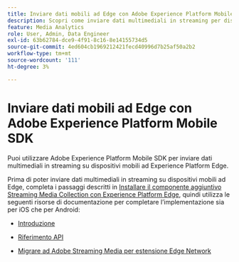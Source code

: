 ```yaml
---
title: Inviare dati mobili ad Edge con Adobe Experience Platform Mobile SDK
description: Scopri come inviare dati multimediali in streaming per dispositivi mobili ad Experience Platform Edge.
feature: Media Analytics
role: User, Admin, Data Engineer
exl-id: 63b62784-dce9-4f91-8c16-8e14155734d5
source-git-commit: 4ed604cb1969212421fecd40996d7b25af50a2b2
workflow-type: tm+mt
source-wordcount: '111'
ht-degree: 3%

---
```


# Inviare dati mobili ad Edge con Adobe Experience Platform Mobile SDK

Puoi utilizzare Adobe Experience Platform Mobile SDK per inviare dati multimediali in streaming su dispositivi mobili ad Experience Platform Edge.

Prima di poter inviare dati multimediali in streaming su dispositivi mobili ad Edge, completa i passaggi descritti in [Installare il componente aggiuntivo Streaming Media Collection con Experience Platform Edge](/help/implementation/edge/implementation-edge.md), quindi utilizza le seguenti risorse di documentazione per completare l’implementazione sia per iOS che per Android:

* [Introduzione](https://developer.adobe.com/client-sdks/documentation/media-for-edge-network/)

* [Riferimento API](https://developer.adobe.com/client-sdks/documentation/media-for-edge-network/api-reference/)

* [Migrare ad Adobe Streaming Media per estensione Edge Network](https://developer.adobe.com/client-sdks/documentation/adobe-media-analytics/migration-guide/)
